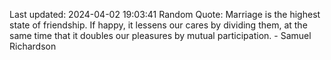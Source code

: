 Last updated: 2024-04-02 19:03:41
Random Quote: Marriage is the highest state of friendship. If happy, it lessens our cares by dividing them, at the same time that it doubles our pleasures by mutual participation. - Samuel Richardson